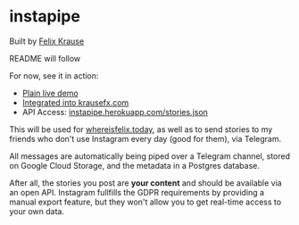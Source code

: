 # instapipe

Built by [Felix Krause](https://twitter.com/KrauseFx)

README will follow

For now, see it in action: 

- [Plain live demo](https://krausefx.github.io/instapipe/web/index.html)
- [Integrated into krausefx.com](https://krausefx.com)
- API Access: [instapipe.herokuapp.com/stories.json](https://instapipe.herokuapp.com/stories.json)

This will be used for [whereisfelix.today](https://whereisfelix.today), as well as to send stories to my friends who don't use Instagram every day (good for them), via Telegram.

All messages are automatically being piped over a Telegram channel, stored on Google Cloud Storage, and the metadata in a Postgres database.

After all, the stories you post are **your content** and should be available via an open API. Instagram fullfills the GDPR requirements by providing a manual export feature, but they won't allow you to get real-time access to your own data.
